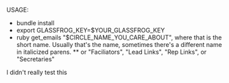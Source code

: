 USAGE:
* bundle install
* export GLASSFROG_KEY=$YOUR_GLASSFROG_KEY
* ruby get_emails "$CIRCLE_NAME_YOU_CARE_ABOUT", where that is the short name. Usually that's the name, sometimes there's a different name in italicized parens.
** or "Faciliators", "Lead Links", "Rep Links", or "Secretaries"

I didn't really test this